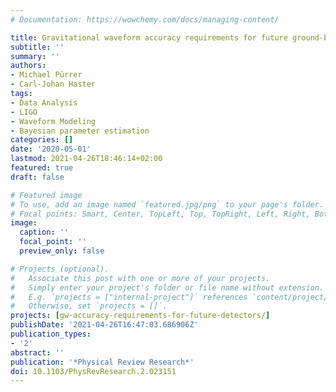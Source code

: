 ```yaml
---
# Documentation: https://wowchemy.com/docs/managing-content/

title: Gravitational waveform accuracy requirements for future ground-based detectors
subtitle: ''
summary: ''
authors:
- Michael Pürrer
- Carl-Johan Haster
tags:
- Data Analysis
- LIGO
- Waveform Modeling
- Bayesian parameter estimation
categories: []
date: '2020-05-01'
lastmod: 2021-04-26T18:46:14+02:00
featured: true
draft: false

# Featured image
# To use, add an image named `featured.jpg/png` to your page's folder.
# Focal points: Smart, Center, TopLeft, Top, TopRight, Left, Right, BottomLeft, Bottom, BottomRight.
image:
  caption: ''
  focal_point: ''
  preview_only: false

# Projects (optional).
#   Associate this post with one or more of your projects.
#   Simply enter your project's folder or file name without extension.
#   E.g. `projects = ["internal-project"]` references `content/project/deep-learning/index.md`.
#   Otherwise, set `projects = []`.
projects: [gw-accuracy-requirements-for-future-detectors/]
publishDate: '2021-04-26T16:47:03.686906Z'
publication_types:
- '2'
abstract: ''
publication: '*Physical Review Research*'
doi: 10.1103/PhysRevResearch.2.023151
---
```

